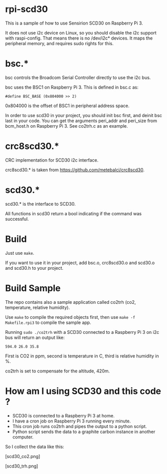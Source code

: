 # rpi-scd30

This is a sample of how to use Sensirion SCD30 on Raspberry Pi 3.

It does not use i2c device on Linux, so you should disable the i2c support with raspi-config. 
That means there is no /dev/i2c* devices. It maps the peripheral memory, and requires sudo rights for this.

# bsc.*

bsc controls the Broadcom Serial Controller directly to use the i2c bus.

bsc uses the BSC1 on Raspberry Pi 3. This is defined in bsc.c as:

```
#define BSC_BASE (0x804000 >> 2)
```

0x804000 is the offset of BSC1 in peripheral address space.

In order to use scd30 in your project, you should init bsc first, and deinit bsc last in your code. 
You can get the arguments peri_addr and peri_size from bcm_host.h on Raspberry Pi 3. See co2trh.c as an example.

# crc8scd30.*

CRC implementation for SCD30 i2c interface.

crc8scd30.* is taken from https://github.com/metebalci/crc8scd30. 

# scd30.*

scd30.* is the interface to SCD30.

All functions in scd30 return a bool indicating if the command was successful.

# Build

Just use `make`.

If you want to use it in your project, add bsc.o, crc8scd30.o and scd30.o and scd30.h to your project.

# Build Sample

The repo contains also a sample application called co2trh (co2, temperature, relative humidity).

Use `make` to compile the required objects first, then use `make -f Makefile.rpi3` to compile the sample app.

Running `sudo ./co2trh` with a SCD30 connected to a Raspberry Pi 3 on i2c bus will return an output like:

```
594.0 26.0 35.8
```

First is CO2 in ppm, second is temperature in C, third is relative humidity in %.

co2trh is set to compensate for the altitude, 420m.

# How am I using SCD30 and this code ? 

- SCD30 is connected to a Raspberry Pi 3 at home. 
- I have a cron job on Raspberry Pi 3 running every minute.
- This cron job runs co2trh and pipes the output to a python script.
- Python script sends the data to a graphite carbon instance in another computer.

So I collect the data like this:

[scd30_co2.png]

[scd30_trh.png]
